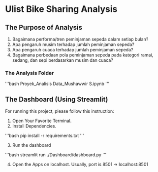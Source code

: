 # Ulist Bike Sharing Analysis

## The Purpose of Analysis
1. Bagaimana performa/tren peminjaman sepeda dalam setiap bulan?
2. Apa pengaruh musim terhadap jumlah peminjaman sepeda?
3. Apa pengaruh cuaca terhadap jumlah peminjaman sepeda?
4. Bagaimana perbedaan pola peminjaman sepeda pada kategori ramai, sedang, dan sepi berdasarkan musim dan cuaca?

### The Analysis Folder
'''bash
Proyek_Analisis Data_Mushawwir S.ipynb
'''

## The Dashboard (Using Streamlit)
For running this project, please follow this instruction:
1. Open Your Favorite Terminal.
2. Install Dependencies.

'''bash
pip install -r requirements.txt
'''

3. Run the dashboard

'''bash
streamlit run ./Dashboard/dashboard.py
'''

4. Open the Apps on localhost.
Usually, port is 8501 -> localhost:8501
